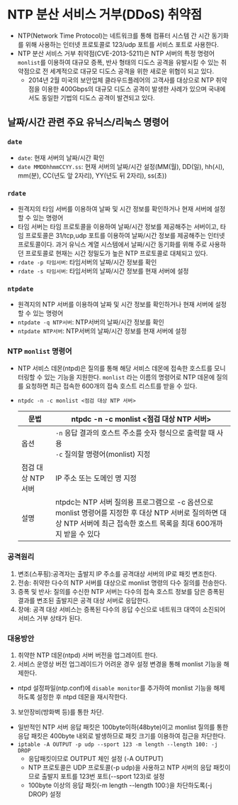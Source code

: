 # NTP 분산 서비스 거부(DDoS) 취약점 
* NTP(Network Time Protocol)는 네트워크를 통해 컴퓨터 시스템 간 시간 동기화를 위해 사용하는 인터넷 프로토콜로 123/udp 포트를 서비스 포트로 사용한다. 
* NTP 분산 서비스 거부 취약점(CVE-2013-5211)은 NTP 서버의 특정 명령어`monlist`를 이용하여 대규모 증폭, 반사 형태의 디도스 공격을 유발시킬 수 있는 취약점으로 전 세계적으로 대규모 디도스 공격을 위한 새로운 위협이 되고 있다. 
  * 2014년 2월 미국의 보안업체 클라우드플레어의 고객사를 대상으로 NTP 취약점을 이용한 400Gbps의 대규모 디도스 공격이 발생한 사례가 있으며 국내에서도 동일한 기법의 디도스 공격이 발견되고 있다. 

## 날짜/시간 관련 주요 유닉스/리눅스 명령어

### `date`
* `date`:  현재 서버의 날짜/시간 확인 
* `date MMDDhhmmCCYY.ss`:  현재 서버의 날짜/시간 설정(MM(월), DD(일), hh(시), mm(분), CC(년도 앞 2자리), YY(년도 뒤 2자리), ss(초))

### `rdate`
* 원격지의 타임 서버를 이용하여 날짜 및 시간 정보를 확인하거나 현재 서버에 설정할 수 있는 명령어
* 타임 서버는 타임 프로토콜을 이용하여 날짜/시간 정보를 제공해주는 서버이고, 타임 프로토콜은 31/tcp,udp 포트를 이용하여 날짜/시간 정보를 제공해주는 인터넷 프로토콜이다. 과거 유닉스 계열 시스템에서 날짜/시간 동기화를 위해 주로 사용하던 프로토콜로 현재는 시간 정밀도가 높은 NTP 프로토콜로 대체되고 있다. 
* `rdate -p 타임서버`:  타임서버의 날짜/시간 정보를 확인
* `rdate -s 타임서버`:  타임서버의 날짜/시간 정보를 현재 서버에 설정

### `ntpdate` 
* 원격지의 NTP 서버를 이용하여 날짜 및 시간 정보를 확인하거나 현재 서버에 설정할 수 있는 명령어
* `ntpdate -q NTP서버`: NTP서버의 날짜/시간 정보를 확인
* `ntpdate NTP서버`: NTP서버의 날짜/시간 정보를 현재 서버에 설정



### NTP `monlist` 명령어
* NTP 서비스 데몬(ntpd)은 질의를 통해 해당 서비스 데몬에 접속한 호스트를 모니터링할 수 있는 기능을 지원한다. `monlist` 라는 이름의 명령어로 NTP 데몬에 질의를 요청하면 최근 접속한 600개의 접속 호스트 리스트를 받을 수 있다. 
* `ntpdc -n -c monlist <점검 대상 NTP 서버>`

  | 문법 | ntpdc -n -c monlist <점검 대상 NTP 서버>|
  | ---- |    --------------------------------------------------------------------------------- |
  | 옵션 | `-n` 응답 결과의 호스트 주소를 숫자 형식으로 출력할 때 사용  <br> `-c` 질의할 명령어(monlist) 지정|
  | 점검 대상 NTP 서버 | IP 주소 또는 도메인 명 지정|
  | 설명 |ntpdc는 NTP 서버 질의용 프로그램으로 -c 옵션으로 monlist 명령어를 지정한 후 대상 NTP 서버로 질의하면 대상 NTP 서버에 최근 접속한 호스트 목록을 최대 600개까지 받을 수 있다 |

### 공격원리
1. 변조(스푸핑):공격자는 출발지 IP 주소를 공격대상 서버의 IP로 패킷 변조한다. 
2. 전송: 취약한 다수의 NTP 서버를 대상으로 monlist 명령의 다수 질의를 전송한다. 
3. 증폭 및 반사: 질의를 수신한 NTP 서버는 다수의 접속 호스트 정보를 담은 증폭된 결과를 변조된 출발지은 공격 대상 서버로 응답한다. 
4. 장애: 공격 대상 서비스는 증폭된 다수의 응답 수신으로 네트워크 대역이 소진되어 서비스 거부 상태가 된다. 


### 대응방안
1. 취약한 NTP 데몬(ntpd) 서버 버전을 업그레이트 한다. 
2. 서비스 운영상 버전 업그레이드가 어려운 경우  설정 변경을 통해 monlist 기능을 해제한다. 
  *  ntpd 설정파일(ntp.conf)에 `disable monitor`를 추가하여 monlist 기능을 해제하도록 설정한 후 ntpd 데몬을 재시작한다. 
3. 보안장비(방화벽 등)를 통한 차단. 
  * 일반적인 NTP 서버 응답 패킷은 100byte이하(48byte)이고 monlist 질의를 통한 응답 패킷은 400byte 내외로 발생하므로 패킷 크기를 이용하여 접근을 차단한다. 
  * `iptable -A OUTPUT -p udp --sport 123 -m length --length 100: -j DROP`
    * 응답패킷이므로 OUTPUT 체인 설정 (-A OUTPUT)
    * NTP 프로토콜은 UDP 프로토콜(-p udp)을 사용하고 NTP 서버의 응답 패킷이므로 출발지 포트를 123번 포트(--sport 123)로 설정
    * 100byte 이상의 응답 패킷(-m length --length 100:)을 차단하도록(-j DROP) 설정


